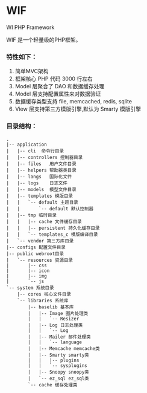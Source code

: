 WIF
===

WI PHP Framework

 WIF 是一个轻量级的PHP框架。

### 特性如下：
1. 简单MVC架构
2. 框架核心 PHP 代码 3000 行左右
3. Model 层聚合了 DAO 和数据缓存处理
4. Model 层支持配置属性来对数据验证
5. 数据缓存类型支持 file, memcached, redis, sqlite
6. View 层支持第三方模版引擎,默认为 Smarty 模版引擎

### 目录结构：
    .
    |-- application
    |   |-- cli  命令行目录
    |   |-- controllers 控制器目录
    |   |-- files   用户文件目录
    |   |-- helpers 帮助器类目录
    |   |-- langs   国际化文件
    |   |-- logs    日志文件
    |   |-- models  模型文件目录
    |   |-- templates 模版目录
    |   |   `-- default 主题目录
    |   |       `-- default 默认控制器
    |   |-- tmp 临时目录        
    |   |   |-- cache 文件缓存目录
    |   |   |-- persistent 持久化缓存目录
    |   |   `-- templates_c 模版编译目录
    |   `-- vendor 第三方库目录
    |-- configs 配置文件目录
    |-- public webroot目录
    |   `-- resources 资源目录
    |       |-- css
    |       |-- icon
    |       |-- img
    |       `-- js
    `-- system 系统目录
        |-- cores 核心文件目录
        `-- libraries 系统库
            |-- baselib 基本库
            |   |-- Image 图片处理类
            |   |   `-- Resizer 
            |   |-- Log 日志处理类
            |   |   `-- Log
            |   |-- Mailer 邮件处理类
            |   |   `-- language
            |   |-- Memcache memcache类
            |   |-- Smarty smarty类
            |   |   |-- plugins
            |   |   `-- sysplugins
            |   |-- Snoopy snoopy类
            |   `-- ez_sql ez_sql类
            `-- cache 缓存处理类
